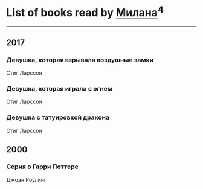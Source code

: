 # List of books read by [Милана](http://vk.com/id19953757)<sup>4</sup>
---

## 2017

### Девушка, которая взрывала воздушные замки
Стиг Ларссон


### Девушка, которая играла с огнем
Стиг Ларссон


### Девушка с татуировкой дракона
Стиг Ларссон



## 2000

### Серия о Гарри Поттере
Джоан Роулинг



